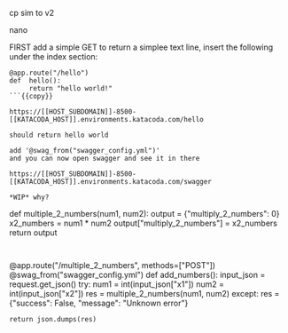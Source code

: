 
cp sim to v2

nano 

FIRST add  a simple GET to return a simplee text line, insert the following under the index section:

```
@app.route("/hello")
def  hello():
     return "hello world!"
```{{copy}}

https://[[HOST_SUBDOMAIN]]-8500-[[KATACODA_HOST]].environments.katacoda.com/hello

should return hello world

add '@swag_from("swagger_config.yml")'
and you can now open swagger and see it in there

https://[[HOST_SUBDOMAIN]]-8500-[[KATACODA_HOST]].environments.katacoda.com/swagger

*WIP* why?

```
def multiple_2_numbers(num1, num2):
    output = {"multiply_2_numbers": 0}
    x2_numbers = num1 * num2
    output["multiply_2_numbers"] = x2_numbers
    return output
```{{copy}}


```
@app.route("/multiple_2_numbers", methods=["POST"])
@swag_from("swagger_config.yml")
def add_numbers():
    input_json = request.get_json()
    try:
        num1 = int(input_json["x1"])
        num2 = int(input_json["x2"])
        res = multiple_2_numbers(num1, num2)
    except:
        res = {"success": False, "message": "Unknown error"}

    return json.dumps(res)
```{{copy}}